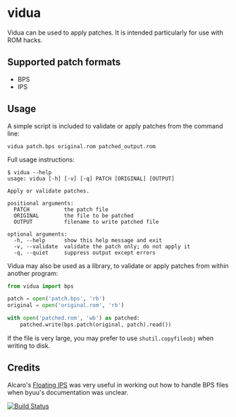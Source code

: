 # vidua

Vidua can be used to apply patches. It is intended particularly for use with ROM
hacks.

## Supported patch formats

* BPS
* IPS

## Usage

A simple script is included to validate or apply patches from the command line:

```shell
vidua patch.bps original.rom patched_output.rom
```

Full usage instructions:

```shell
$ vidua --help
usage: vidua [-h] [-v] [-q] PATCH [ORIGINAL] [OUTPUT]

Apply or validate patches.

positional arguments:
  PATCH           the patch file
  ORIGINAL        the file to be patched
  OUTPUT          filename to write patched file

optional arguments:
  -h, --help      show this help message and exit
  -v, --validate  validate the patch only; do not apply it
  -q, --quiet     suppress output except errors
```

Vidua may also be used as a library, to validate or apply patches from within
another program:

```python
from vidua import bps

patch = open('patch.bps', 'rb')
original = open('original.rom', 'rb')

with open('patched.rom', 'wb') as patched:
    patched.write(bps.patch(original, patch).read())
```

If the file is very large, you may prefer to use `shutil.copyfileobj` when
writing to disk.

## Credits

Alcaro's [Floating IPS](https://www.smwcentral.net/?p=section&a=details&id=11474)
was very useful in working out how to handle BPS files when byuu's documentation
was unclear.

[![Build Status](https://travis-ci.org/sopoforic/vidua.svg?branch=master)](https://travis-ci.org/sopoforic/vidua)
